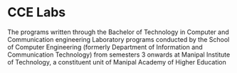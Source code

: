 # CCE Labs
The programs written through the Bachelor of Technology in Computer and Communication engineering Laboratory programs conducted by the School of Computer Engineering (formerly Department of Information and Communication Technology) from semesters 3 onwards at Manipal Institute of Technology, a constituent unit of Manipal Academy of Higher Education
